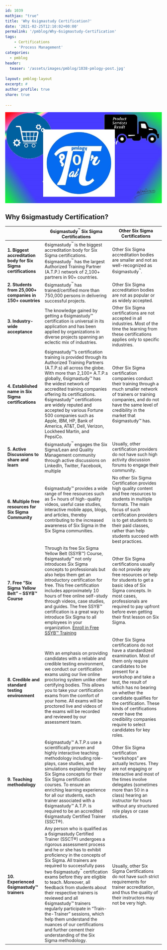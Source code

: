 ```yaml
---
id: 1039   
mathjax: "true"
title: 'Why 6sigmastudy Certification?'
date: '2021-02-25T12:10:02+00:00'
permalink: '/pmblog/Why-6sigmastudy-Certification'
tags: 
    - Certifications
    - 'Process Management'
categories:
  - pmblog
header:
  teaser: '/assets/images/pmblog/1038-pmlogy-post.jpg'

layout: pmblog-layout 
excerpt: #
author_profile: true
share: true

---
```


![](/assets/images/pmblog/1038-pmlogy-post.jpg)   


## Why 6sigmastudy Certification?   

| | 6sigmastudy<sup>™</sup> Six Sigma Certifications | Other Six Sigma Certifications |
|---|---|---|
| **1. Biggest accreditation body for Six Sigma certifications** | 6sigmastudy<sup>™</sup> is the biggest accreditation body for Six Sigma certifications. 6sigmastudy<sup>™</sup> has the largest Authorized Training Partner (A.T.P.) network of 2,100+ partners in 90+ countries. | Other Six Sigma accreditation bodies are smaller and not as well-recognized as 6sigmastudy<sup>™</sup>. |
| **2. Students from 25,000+ companies in 150+ countries** | 6sigmastudy<sup>™</sup> has trained/certified more than 750,000 persons in delivering successful projects. | Other Six Sigma accreditation bodies are not as popular or as widely accepted. |
| **3. Industry-wide acceptance** | The knowledge gained by getting a 6sigmastudy™ certification is universal in its application and has been applied by organizations in diverse projects spanning an eclectic mix of industries. | Other Six Sigma certifications are not accepted in all industries. Most of the time the learning from these certifications applies only to specific industries. |
| **4. Established name in Six Sigma certifications** | 6sigmastudy™’s certification training is provided through its Authorized Training Partners (A.T.P.s) all across the globe.   With more than 2,100+ A.T.P.s globally, 6sigmastudy™ has the widest network of accredited training companies offering its certifications. 6sigmastudy™ certifications are widely reputed and accepted by various Fortune 500 companies such as Apple, IBM, HP, Bank of America, AT&amp;T, Dell, Verizon, Lockheed Martin, and PepsiCo. | Other Six Sigma certification companies conduct their training through a much smaller network of trainers or training companies, and do not have the same level of credibility in the market that 6sigmastudy™ has. |
| **5. Active Discussions to share and learn** | 6sigmastudy<sup>™</sup> engages the Six Sigma/Lean and Quality Management community through active discussions on LinkedIn, Twitter, Facebook, multiple | Usually, other certification providers do not have such high activity discussion forums to engage their community. |
| **6. Multiple free resources for Six Sigma Community** | 6sigmastudy™ provides a wide range of free resources such as 5+ hours of high-quality videos, useful case studies, interactive mobile apps, blogs, and articles, thereby contributing to the increased awareness of Six Sigma in the Six Sigma communities. | No other Six Sigma Certification provides high quality content and free resources to students in multiple formats. The main focus of such certification providers is to get students to their paid classes, rather than help students succeed with best practices. |
| **7. Free “Six Sigma Yellow Belt” – SSYB™ Course** | Through its free Six Sigma Yellow Belt (SSYB™) Course, 6sigmastudy™ not only introduces Six Sigma concepts to professionals but also helps them get an introductory certification for free. This free certification includes approximately 10 hours of free online self-study through videos, case studies, and guides. The free SSYB™ certification is a great way to introduce Six Sigma to all employees in your organization. [Enroll in Free SSYB™ Training](https://dasarpai.com/forms/course-interest/) | Other Six Sigma certifications usually do not provide any free resources or help for students to get a basic idea of Six Sigma concepts. In most cases, professionals are required to pay upfront before even getting their first lesson on Six Sigma. |
| **8. Credible and standard testing environment** | With an emphasis on providing candidates with a reliable and credible testing environment, we conduct our certification exams using our live online proctoring system unlike other certifying bodies. This allows you to take your certification exams from the comfort of your home. All exams will be proctored live and videos of the exams will be recorded and reviewed by our assessment team. | Other Six Sigma certifications do not have a standardized examination. Most of them only require candidates to be present for a workshop and take a test, the result of which has no bearing on whether the candidate qualifies for the certification. These kinds of certifications never have the credibility companies require to select candidates for key roles. |
| **9. Teaching methodology** | 6sigmastudy™ A.T.P.s use a scientifically proven and highly interactive teaching methodology including role-plays, case studies, and simulations explaining the key Six Sigma concepts for their Six Sigma certification courses. To ensure an enriching learning experience for all our students, each trainer associated with a 6sigmastudy™ A.T.P. is required to be an accredited 6sigmastudy Certified Trainer (SSCT®). | Other Six Sigma certification “workshops” are actually lectures. They are not engaging or interactive and most of the times involve delegates (sometimes more than 50 in a class) hearing an instructor for hours without any structured role plays or case studies. |
| **10. Experienced 6sigmastudy™ trainers** | Any person who is qualified as a 6sigmastudy Certified Trainer (SSCT®) undergoes a rigorous assessment process and he or she has to exhibit proficiency in the concepts of Six Sigma. All trainers are required to successfully pass two 6sigmastudy<sup>™</sup> certification exams before they are eligible to teach. Moreover, all feedback from students about their respective trainers is reviewed and all 6sigmastudy™ trainers regularly participate in “Train-the-Trainer” sessions, which help them understand the nuances of our certifications and further cement their understanding of the Six Sigma methodology. | Usually, other Six Sigma Certifications do not have such strict requirements for trainer accreditation, and thus the quality of their instructors may not be very high. |
